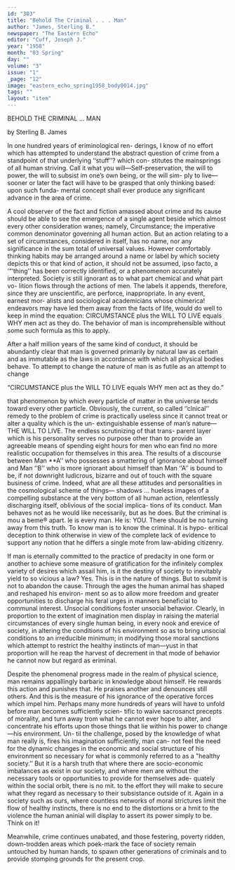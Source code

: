 ```yaml
---
id: "303"
title: "Behold The Criminal . . . Man"
author: "James, Sterling B."
newspaper: "The Eastern Echo"
editor: "Cuff, Joseph J."
year: "1958"
month: "03 Spring"
day: ""
volume: "3"
issue: "1"
_page: "12"
image: "eastern_echo_spring1958_body0014.jpg"
tags: ""
layout: "item"
---
```

BEHOLD
THE 
CRIMINAL
... MAN

by Sterling B. James

In one hundred years of eriminological ren-
derings, I know of no effort which has attempted to
understand the abstract question of crime from a
standpoint of that underlying ‘‘stuff’’? which con-
stitutes the mainsprings of all human striving. Call it
what you will—Self-preservation, the will to power,
the will to subsist im one’s own being, or the will sim-
ply to live—sooner or later the fact will have to be
grasped that only thinking based: upon such funda-
mental concept shall ever produce any significant
advance in the area of crime.

A cool observer of the fact and fiction amassed
about crime and its cause should be able to see the
emergence of a single agent beside which almost every
other consideration wanes; namely, Circumstance;
the imperative common denominator governing all
human action. But an action relating to a set of
circumstances, considered in itself, has no name, nor
any significance in the sum total of universal values.
However comfortably thinking habits may be arranged
around a name or label by which society depicts this
or that kind of action, it should not be assumed, ipso
facto, a ‘“‘thing’’ has been correctly identified, or a
phenomenon accurately interpreted. Society is still
ignorant as to what part chemical and what part vo-
lition flows through the actions of men. The labels
it appends, therefore, since they are unscientific, are
perforce, inappropriate. In any event, earnest mor-
alists and sociological academicians whose chimerica!
endeavors may have led them away from the facts of
life, would do well to keep in mind the equation:
CIRCUMSTANCE plus the WILL TO LIVE equals
WHY men act as they do. The behavior of man is
incomprehensible without some such formula as this
to apply.

After a half million years of the same kind of
conduct, it should be abundantly clear that man is
governed primarily by natural law as certain and as
immutable as the laws in accordance with which all
physical bodies behave. To attempt to change the
nature of man is as futile as an attempt to change

“CIRCUMSTANCE plus the WILL TO LIVE equals WHY men act as they do.”

that phenomenon by which every particle of matter
in the universe tends toward every other particle.
Obviously, the current, so called ‘‘clnical’’ remedy
to the problem of crime is practically useless since
it cannot treat or alter a quality which is the un-
extinguishable essense of man’s nature—THE WILL
TO LIVE. The endless scrutinizing of that trans-
parent layer which is his personality serves no
purpose other than to provide an agreeable means
of spending eight hours for men who ean find no
more realistic occupation for themselves in this area.
The results of a discourse between Man **A’’ who
possesses a smattering of ignorance about himself
and Man ‘‘B’’ who is more ignorant about himself than
Man ‘‘A’’ is bound to be, if not downright ludicrous,
bizarre and out of touch with the square business
of crime. Indeed, what are all these attitudes and
personalities in the cosmological scheme of things—
shadows ... hueless images of a compelling substance
at the very bottom of all human action, relentlessly
discharging itself, oblivious of the social implica-
tions of its conduct. Man behaves not as he would
like necessarily, but as he does. But the criminal is
mou a beme® apart. le is every man. He is: YOU.
There should be no turning away from this truth.
To know man is to know the criminal. It is hypo-
eritical deception to think otherwise in view of the
complete lack of evidence to support any notion that
he differs a single mote from law-abiding citizenry.

If man is eternally committed to the practice
of predacity in one form or another to achieve some
measure of gratification for the infinitely complex
variety of desires which assail him, is it the destiny
of society to inevitably yield to so vicious a law?
Yes. This is in the nature of things. But to submit
is not to abandon the cause. Through the ages the
human animal has shaped and reshaped his environ-
ment so as to allow more freedom and greater
opportunities to discharge his feral urges in manners
beneficial to communal interest. Unsocial conditions
foster unsocial behavior. Clearly, in proportion to
the extent of imagination men display in raising
the material circumstances of every single human
being, in every nook and erevice of society, in altering
the conditions of his environment so as to bring
unsocial conditions to an irreducible minimum; in
modifying those moral sanctions which attempt to
restrict the healthy instincts of man—yust in that
proportion will he reap the harvest of decrement in
that mode of behavior he cannot now but regard as
eriminal.

Despite the phenomenal progress made in the
realm of physical science, man remains appallingly
barbaric in knowledge about himself. He rewards
this action and punishes that. He praises another
and denounces still others. And this is the measure
of his ignorance of the operative forces which impel
him. Perhaps many more hundreds of years will
have to unfold before man becomes sufficiently scien-
tific to waive sacrosanct precepts of morality, and
turn away trom what he cannot ever hope to alter,
and concentrate his efforts upon those things that lie
within his power to change—his environment. Un-
til the challenge, posed by the knowledge of what man
really is, fires his imagination sufficiently, man can-
not feel the need for the dynamic changes in the
economic and social structure of his environment so
necessary for what is commonly referred to as a
"healthy society.’’ But it is a harsh truth that where
there are socio-economic imbalances as exist in
our society, and where men are without the necessary
tools or opportunities to provide for themselves ade-
quately within the social orbit, there is no mit. to the
effort they will make to secure what they regard as
necessary to their subsistance outside of it. Again in
a society such as ours, where countless networks of
moral strictures limit the flow of healthy instincts,
there is no end to the distortions or a hmit to
the violence the human aninial will display to assert
its power simply to be. Think on it!

Meanwhile, crime continues unabated, and those
festering, poverty ridden, down-trodden areas which
poek-mark the face of society remain untouched by
human hands, to spawn other generations of criminals
and to provide stomping grounds for the present crop.
